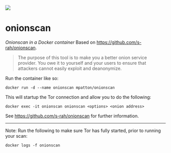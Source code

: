 [![](https://images.microbadger.com/badges/image/mpatton/onionscan.svg)](https://microbadger.com/images/mpatton/onionscan "Get your own image badge on microbadger.com")

# onionscan
*Onionscan in a Docker container*
Based on https://github.com/s-rah/onionscan.

> The purpose of this tool is to make you a better onion service provider. You owe it to yourself and your users to ensure that attackers cannot easily exploit and deanonymize.

Run the container like so:
```
docker run -d --name onionscan mpatton/onionscan
```

This will startup the Tor connection and allow you to do the following:
```
docker exec -it onionscan onionscan <options> <onion address>
```

See https://github.com/s-rah/onionscan for further information.

--- 
Note:  Run the following to make sure Tor has fully started, prior to running your scan:
```
docker logs -f onionscan
```

